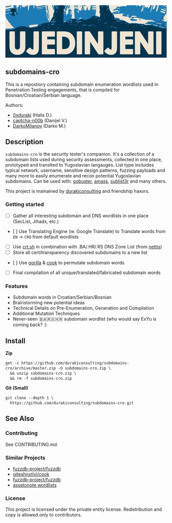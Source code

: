<div align="center">
  <kbd>
    <img src="./docs/banner.png" />
  </kbd>
</div>

## subdomains-cro

This is a repostiory containing subdomain enumeration wordlists used in Penetration Testing engagements, that is compiled for Bosnian/Croatian/Serbian language.

Authors:
* [0xduraki](https://github.com/duraki/) (Halis D.)  
* [captcha-n00b](https://github.com/captcha-n00b/) (Danijel V.)  
* [DarkoMilanov](https://github.com/DarkoMilanov/) (Darko M.)  

## Description

`subdomains-cro` is the security tester's companion. It's a collection of a subdomain lists used during security assessments, collected in one place, prototyped and translted to Yugoslavian langauges. List type incluides typical network, username, sensitive design patterns, fuzzing payloads and many more to easily enumerate and recon potential Yugoslavian subdomains. Can be used with: [gobuster](https://github.com/OJ/gobuster), [amass](https://github.com/OWASP/Amass), [sublist3r](https://github.com/aboul3la/Sublist3r) and many others.

This project is mainained by [durakiconsulting](https://github.com/durakiconsulting/) and friendship haxors.

### Getting started

- [ ] Gather all interesting subdomain and DNS wordlists in one place (SecList, Jihadx, etc.)
- [ ] Use Translating Engine (ie. Google Translate) to Translate words from `EN` -> `CRO` from default wordlists
- [ ] Use [crt.sh](https://crt.sh) in combination with .BA/.HR/.RS DNS Zone List (from [nettis](https://github.com/durakiconsulting/nettis))
- [ ] Store all cert/transparency discovered subdomains to a new list
- [ ] Use [gorilla](https://github.com/d4rckh/gorilla) & [cook](https://github.com/giteshnxtlvl/cook) to permutate subdomain words
- [ ] Final compilation of all unique/translated/fabricated subdomain words

### Features

- Subdomain words in Croatian/Serbian/Bosnian
- Brainstorming new potential ideas
- Technical Details on Pre-Enumeration, Generation and Compilation
- Additional Mutation Techniques
- Never-seen 🇧🇦🇷🇸🇭🇷 subdomain wordlist (who would say ExYu is coming back? :)

## Install

**Zip**

```
get -c https://github.com/durakiconsulting/subdomains-cro/archive/master.zip -O subdomains-cro.zip \
  && unzip subdomains-cro.zip \
  && rm -f subdomains-cro.zip
```

**Git (Small)**

```
git clone --depth 1 \
  https://github.com/durakiconsulting/subdomains-cro.git
```

## See Also

### Contributing

See CONTRIBUTING.md

### Similar Projects

* [fuzzdb-project/fuzzdb](https://github.com/fuzzdb-project/fuzzdb)
* [giteshnxtlvl/cook](https://github.com/giteshnxtlvl/cook)
* [fuzzdb-project/fuzzdb](https://github.com/fuzzdb-project/fuzzdb)
* [assetonote wordlists](https://wordlists.assetnote.io/)

### License

This project is licensed under the private entity license. Redistribution and copy is allowed only to contributors.

